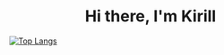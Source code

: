 <h1 align="center">Hi there, I'm Kirill</h1>

[![Top Langs](https://github-readme-stats.vercel.app/api/top-langs/?username=BakhmatKirill&layout=compact)](https://github.com/BakhmatKirill/github-readme-stats)

<!--
**BakhmatKirill/BakhmatKirill** is a ✨ _special_ ✨ repository because its `README.md` (this file) appears on your GitHub profile.

Here are some ideas to get you started:

- 🔭 I’m currently working on ...
- 🌱 I’m currently learning ...
- 👯 I’m looking to collaborate on ...
- 🤔 I’m looking for help with ...
- 💬 Ask me about ...
- 📫 How to reach me: ...
- 😄 Pronouns: ...
- ⚡ Fun fact: ...
-->
